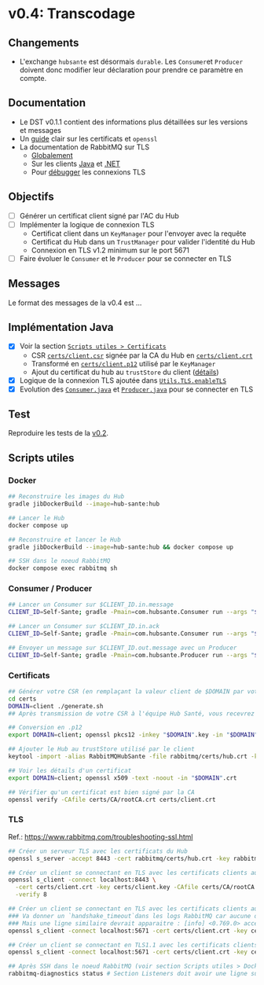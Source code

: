# v0.4: Transcodage

## Changements
- L'exchange `hubsante` est désormais `durable`. Les `Consumer`et `Producer` doivent donc modifier leur déclaration pour prendre ce paramètre en compte.

## Documentation
- Le DST v0.1.1 contient des informations plus détaillées sur les versions et messages
- Un [guide](https://www.baeldung.com/openssl-self-signed-cert) clair sur les certificats et `openssl`
- La documentation de RabbitMQ sur TLS
  - [Globalement](https://www.rabbitmq.com/ssl.html)
  - Sur les clients [Java](https://www.rabbitmq.com/ssl.html#java-client) et [.NET](https://www.rabbitmq.com/ssl.html#dotnet-client)
  - Pour [débugger](https://www.rabbitmq.com/troubleshooting-ssl.html) les connexions TLS 

## Objectifs
- [ ] Générer un certificat client signé par l'AC du Hub
- [ ] Implémenter la logique de connexion TLS
  - Certificat client dans un `KeyManager` pour l'envoyer avec la requête
  - Certificat du Hub dans un `TrustManager` pour valider l'identité du Hub
  - Connexion en TLS v1.2 minimum sur le port 5671
- [ ] Faire évoluer le `Consumer` et le `Producer` pour se connecter en TLS

## Messages
Le format des messages de la v0.4 est ...

## Implémentation Java
- [x] Voir la section [`Scripts utiles > Certificats`](#certificats)
  - CSR [`certs/client.csr`](../certs/client.csr) signée par la CA du Hub en [`certs/client.crt`](../certs/client.crt)
  - Transformé en [`certs/client.p12`](../certs/client.p12) utilisé par le `KeyManager`
  - Ajout du certificat du hub au `trustStore` du client ([détails](../certs/addToKeystore.md))
- [x] Logique de la connexion TLS ajoutée dans [`Utils.TLS.enableTLS`](../src/main/java/com/hubsante/Utils.java)
- [x] Evolution des [`Consumer.java`](../src/main/java/com/hubsante/Consumer.java) et [`Producer.java`](../src/main/java/com/hubsante/Producer.java) pour se connecter en TLS

## Test
Reproduire les tests de la [v0.2](v0.2.md).

## Scripts utiles
### Docker
```bash
## Reconstruire les images du Hub
gradle jibDockerBuild --image=hub-sante:hub

## Lancer le Hub
docker compose up

## Reconstruire et lancer le Hub
gradle jibDockerBuild --image=hub-sante:hub && docker compose up

## SSH dans le noeud RabbitMQ
docker compose exec rabbitmq sh 
```

### Consumer / Producer
```bash
## Lancer un Consumer sur $CLIENT_ID.in.message
CLIENT_ID=Self-Sante; gradle -Pmain=com.hubsante.Consumer run --args "$CLIENT_ID.in.message"

## Lancer un Consumer sur $CLIENT_ID.in.ack
CLIENT_ID=Self-Sante; gradle -Pmain=com.hubsante.Consumer run --args "$CLIENT_ID.in.ack"

## Envoyer un message sur $CLIENT_ID.out.message avec un Producer
CLIENT_ID=Self-Sante; gradle -Pmain=com.hubsante.Producer run --args "$CLIENT_ID.out.message {'to': '$CLIENT_ID', 'senderId': '$CLIENT_ID', 'distributionId': '${CLIENT_ID}_messageId123', 'content': 'test'}"
```

### Certificats
```bash
## Générer votre CSR (en remplaçant la valeur client de $DOMAIN par votre identifiant client) 
cd certs
DOMAIN=client ./generate.sh
## Après transmission de votre CSR à l'équipe Hub Santé, vous recevrez un certificat signé par l'AC (en .crt)

## Conversion en .p12
export DOMAIN=client; openssl pkcs12 -inkey "$DOMAIN".key -in "$DOMAIN".crt -export -out "$DOMAIN".p12

## Ajouter le Hub au trustStore utilisé par le client
keytool -import -alias RabbitMQHubSante -file rabbitmq/certs/hub.crt -keystore certs/trustStore

## Voir les détails d'un certificat
export DOMAIN=client; openssl x509 -text -noout -in "$DOMAIN".crt

## Vérifier qu'un certificat est bien signé par la CA
openssl verify -CAfile certs/CA/rootCA.crt certs/client.crt
```

### TLS
Ref.: https://www.rabbitmq.com/troubleshooting-ssl.html
```bash
## Créer un serveur TLS avec les certificats du Hub
openssl s_server -accept 8443 -cert rabbitmq/certs/hub.crt -key rabbitmq/certs/hub.key -CAfile rabbitmq/certs/rootCA.crt

## Créer un client se connectant en TLS avec les certificats clients au serveur TLS
openssl s_client -connect localhost:8443 \
  -cert certs/client.crt -key certs/client.key -CAfile certs/CA/rootCA.crt \
  -verify 8

## Créer un client se connectant en TLS avec les certificats clients au RabbitMQ
### Va donner un `handshake_timeout`dans les logs RabbitMQ car aucune donnée n'est transmise
### Mais une ligne similaire devrait apparaitre : [info] <0.769.0> accepting AMQP connection <0.769.0>
openssl s_client -connect localhost:5671 -cert certs/client.crt -key certs/client.key -CAfile certs/CA/rootCA.crt

## Créer un client se connectant en TLS1.1 avec les certificats clients au RabbitMQ -> retourne une `alert protocol version`
openssl s_client -connect localhost:5671 -cert certs/client.crt -key certs/client.key -CAfile certs/CA/rootCA.crt -tls1.1 

## Après SSH dans le noeud RabbitMQ (voir section Scripts utiles > Docker), voir les `listeners` actifs
rabbitmq-diagnostics status # Section Listeners doit avoir une ligne sur le port 5671
```

